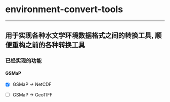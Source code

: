 # environment-convert-tools

---

## 用于实现各种水文学环境数据格式之间的转换工具, 顺便重构之前的各种转换工具

### 已经实现的功能

#### GSMaP 
- [x] GSMaP -> NetCDF
- [ ] GSMaP -> GeoTIFF

